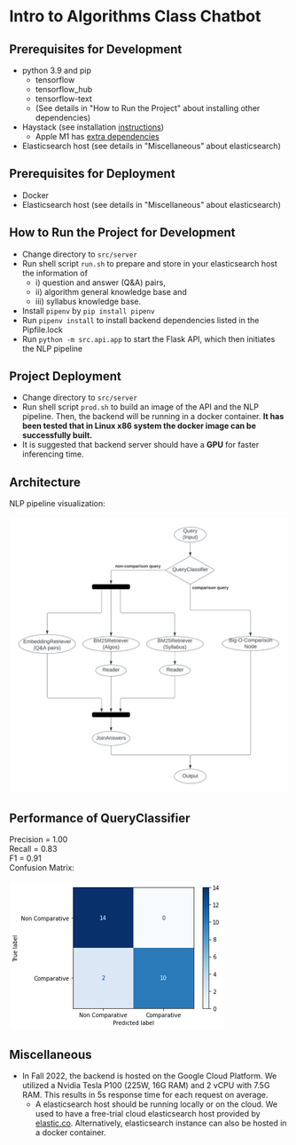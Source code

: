 # Intro to Algorithms Class Chatbot

## Prerequisites for Development
- python 3.9 and pip
   - tensorflow
   - tensorflow_hub
   - tensorflow-text
   - (See details in "How to Run the Project" about installing other dependencies)
- Haystack (see installation [instructions](https://docs.haystack.deepset.ai/docs/installation))
   - Apple M1 has [extra dependencies](https://docs.haystack.deepset.ai/docs/installation#apple-silicon-m1)
- Elasticsearch host (see details in "Miscellaneous" about elasticsearch)

## Prerequisites for Deployment
- Docker
- Elasticsearch host (see details in "Miscellaneous" about elasticsearch)

## How to Run the Project for Development
- Change directory to `src/server`
- Run shell script `run.sh` to prepare and store in your elasticsearch host the information of
   - i) question and answer (Q&A) pairs,
   - ii) algorithm general knowledge base and
   - iii) syllabus knowledge base.
- Install `pipenv` by `pip install pipenv`
- Run `pipenv install` to install backend dependencies listed in the Pipfile.lock
- Run `python -m src.api.app` to start the Flask API, which then initiates the NLP pipeline

## Project Deployment
- Change directory to `src/server`
- Run shell script `prod.sh` to build an image of the API and the NLP pipeline. Then, the backend will be running in a docker container. __It has been tested that in Linux x86 system the docker image can be successfully built.__
- It is suggested that backend server should have a __GPU__ for faster inferencing time.

## Architecture
NLP pipeline visualization:\
\
![NLP pipeline visualization](docs/chatbox-nlp-flow.png)

## Performance of QueryClassifier
Precision = 1.00\
Recall = 0.83\
F1 = 0.91\
Confusion Matrix:\
\
![Confusion Matrix](docs/confusion_matrix.png)

## Miscellaneous
- In Fall 2022, the backend is hosted on the Google Cloud Platform. We utilized a Nvidia Tesla P100 (225W, 16G RAM) and 2 vCPU with 7.5G RAM. This results in 5s response time for each request on average.
   - A elasticsearch host should be running locally or on the cloud. We used to have a free-trial cloud elasticsearch host provided by [elastic.co](https://www.elastic.co/). Alternatively, elasticsearch instance can also be hosted in a docker container.
